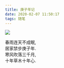 ```yaml
---
title: 庚子年记
date: 2020-02-07 11:50:17
tags: 随笔
---
```

![](https://tva1.sinaimg.cn/large/00831rSTgy1gdm484lghkj308c04n74a.jpg)

<!--more-->

春雨连天不成眠,  
居家禁步庚子年.  
寒风吹落三千月,  
十年草木十年心.